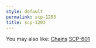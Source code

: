 ```yaml
---
style: default
permalink: scp-1203
title: scp-1203
---
```

You may also like:
[Chains](http://scp-wiki.net/chains)
[SCP-601](http://scp-wiki.net/scp-601)